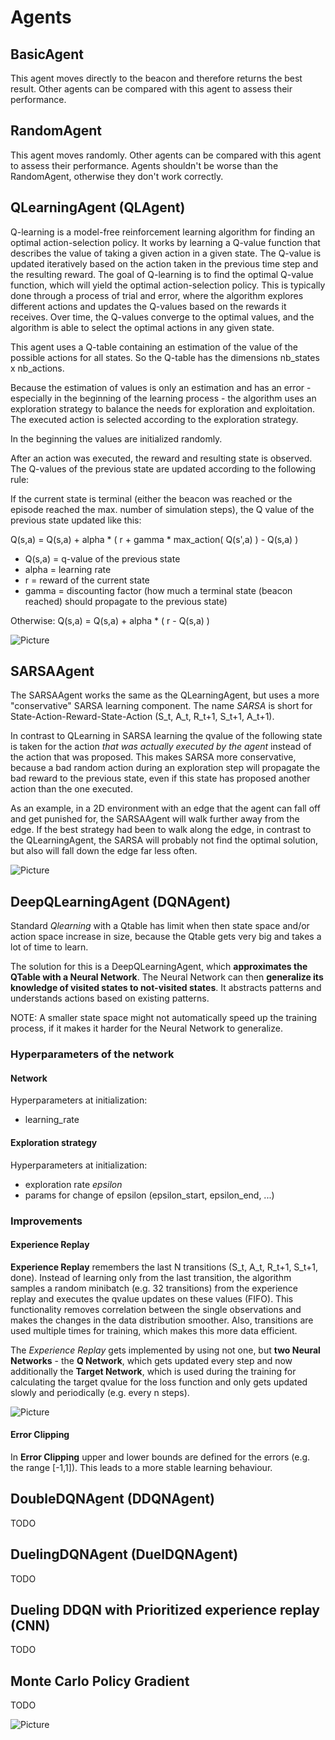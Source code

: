 # Agents
## BasicAgent
This agent moves directly to the beacon and therefore returns the best result. Other agents can be compared with
this agent to assess their performance.

## RandomAgent
This agent moves randomly. Other agents can be compared with this agent to assess their performance. Agents
shouldn't be worse than the RandomAgent, otherwise they don't work correctly.

## QLearningAgent (QLAgent)
Q-learning is a model-free reinforcement learning algorithm for finding an
optimal action-selection policy. It works by learning a Q-value function that
describes the value of taking a given action in a given state. The Q-value is
updated iteratively based on the action taken in the previous time step and the
resulting reward. The goal of Q-learning is to find the optimal Q-value function,
which will yield the optimal action-selection policy. This is typically done
through a process of trial and error, where the algorithm explores different
actions and updates the Q-values based on the rewards it receives. Over time,
the Q-values converge to the optimal values, and the algorithm is able to select
the optimal actions in any given state.

This agent uses a Q-table containing an estimation of the value of the possible
actions for all states. So the Q-table has the dimensions nb_states x nb_actions.

Because the estimation of values is only an estimation and has an error
\- especially in the beginning of the learning process - the algorithm uses an
exploration strategy to balance the needs for exploration and exploitation.
The executed action is selected according to the exploration strategy.

In the beginning the values are initialized randomly.

After an action was executed, the reward and resulting state is observed.
The Q-values of the previous state are updated according to the following rule:

If the current state is terminal (either the beacon was reached or the episode
reached the max. number of simulation steps), the Q value of the previous state
updated like this:

Q(s,a) = Q(s,a) + alpha * ( r + gamma * max_action( Q(s',a) ) - Q(s,a) )
* Q(s,a) = q-value of the previous state
* alpha = learning rate
* r = reward of the current state
* gamma = discounting factor (how much a terminal state (beacon reached) should propagate to the previous state)
 
Otherwise: Q(s,a) = Q(s,a) + alpha * ( r - Q(s,a) )

![Picture](img/qlearning.jpeg)

## SARSAAgent
The SARSAAgent works the same as the QLearningAgent, but uses a more 
"conservative" SARSA learning component. The name *SARSA* is short for 
State-Action-Reward-State-Action (S_t, A_t, R_t+1, S_t+1, A_t+1).

In contrast to QLearning in SARSA learning the qvalue of the following state is taken for the action *that was actually executed by the agent* instead of 
the action that was proposed. This makes SARSA more conservative, because a 
bad random action during an exploration step will propagate the bad reward to 
the previous state, even if this state has proposed another action than the 
one executed.

As an example, in a 2D environment with an edge that the agent can fall off and 
get punished for, the SARSAAgent will walk further away from the edge. If the 
best strategy had been to walk along the edge, in contrast to the QLearningAgent,
the SARSA will probably not find the optimal solution, but also will fall down 
the edge far less often.

![Picture](img/sarsa.jpeg)

## DeepQLearningAgent (DQNAgent)
Standard *Qlearning* with a Qtable has limit when then state space and/or action space increase in size, because the Qtable gets very big and takes a lot of time to learn.

The solution for this is a DeepQLearningAgent, which **approximates the QTable with a Neural Network**. The Neural Network can then **generalize its knowledge of visited states to not-visited states**. It abstracts patterns and understands actions based on existing patterns.

NOTE: A smaller state space might not automatically speed up the training process, if it makes it harder for the Neural Network to generalize.

### Hyperparameters of the network
#### Network
Hyperparameters at initialization:
* learning_rate

#### Exploration strategy
Hyperparameters at initialization:
* exploration rate *epsilon*
* params for change of epsilon (epsilon_start, epsilon_end, ...)

#### 

### Improvements
#### Experience Replay
**Experience Replay** remembers the last N transitions (S_t, A_t, R_t+1, S_t+1, done). Instead of learning only from the last transition, the algorithm samples a random minibatch (e.g. 32 transitions) from the experience replay and executes the qvalue updates on these values (FIFO).
This functionality removes correlation between the single observations and makes the changes in the data distribution smoother. Also, transitions are used multiple times for training, which makes this more data efficient.

The *Experience Replay* gets implemented by using not one, but **two Neural Networks** - the **Q Network**, which gets updated every step and now additionally the **Target Network**, which is used during the training for calculating the target qvalue for the loss function and only gets updated slowly and periodically (e.g. every n steps).

![Picture](img/deep_qlearning.jpeg)

#### Error Clipping
In **Error Clipping** upper and lower bounds are defined for the errors (e.g. the range [-1,1]). This leads to a more stable learning behaviour.

## DoubleDQNAgent (DDQNAgent)
TODO

## DuelingDQNAgent (DuelDQNAgent)
TODO

## Dueling DDQN with Prioritized experience replay (CNN)
TODO

## Monte Carlo Policy Gradient
TODO

![Picture](img/monte_carlo_gradient_control.jpeg)